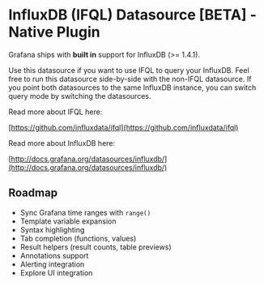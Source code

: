 # InfluxDB (IFQL) Datasource [BETA] -  Native Plugin

Grafana ships with **built in** support for InfluxDB (>= 1.4.1).

Use this datasource if you want to use IFQL to query your InfluxDB.
Feel free to run this datasource side-by-side with the non-IFQL datasource.
If you point both datasources to the same InfluxDB instance, you can switch query mode by switching the datasources.

Read more about IFQL here:

[https://github.com/influxdata/ifql](https://github.com/influxdata/ifql)

Read more about InfluxDB here:

[http://docs.grafana.org/datasources/influxdb/](http://docs.grafana.org/datasources/influxdb/)

## Roadmap

- Sync Grafana time ranges with `range()`
- Template variable expansion
- Syntax highlighting
- Tab completion (functions, values)
- Result helpers (result counts, table previews)
- Annotations support
- Alerting integration
- Explore UI integration

